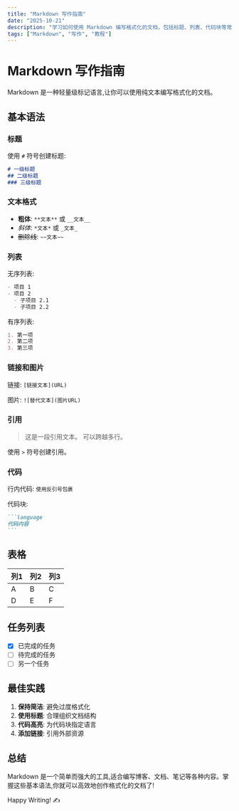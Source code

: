 ```yaml
---
title: "Markdown 写作指南"
date: "2025-10-21"
description: "学习如何使用 Markdown 编写格式化的文档，包括标题、列表、代码块等常用语法。"
tags: ["Markdown", "写作", "教程"]
---
```


# Markdown 写作指南

Markdown 是一种轻量级标记语言,让你可以使用纯文本编写格式化的文档。

## 基本语法

### 标题

使用 `#` 符号创建标题:

```markdown
# 一级标题
## 二级标题
### 三级标题
```

### 文本格式

- **粗体**: `**文本**` 或 `__文本__`
- *斜体*: `*文本*` 或 `_文本_`
- ~~删除线~~: `~~文本~~`

### 列表

无序列表:
```markdown
- 项目 1
- 项目 2
  - 子项目 2.1
  - 子项目 2.2
```

有序列表:
```markdown
1. 第一项
2. 第二项
3. 第三项
```

### 链接和图片

链接: `[链接文本](URL)`

图片: `![替代文本](图片URL)`

### 引用

> 这是一段引用文本。
> 可以跨越多行。

使用 `>` 符号创建引用。

### 代码

行内代码: `使用反引号包裹`

代码块:
````markdown
```language
代码内容
```
````

## 表格

| 列1 | 列2 | 列3 |
|-----|-----|-----|
| A   | B   | C   |
| D   | E   | F   |

## 任务列表

- [x] 已完成的任务
- [ ] 待完成的任务
- [ ] 另一个任务

## 最佳实践

1. **保持简洁**: 避免过度格式化
2. **使用标题**: 合理组织文档结构
3. **代码高亮**: 为代码块指定语言
4. **添加链接**: 引用外部资源

## 总结

Markdown 是一个简单而强大的工具,适合编写博客、文档、笔记等各种内容。掌握这些基本语法,你就可以高效地创作格式化的文档了!

Happy Writing! ✍️
